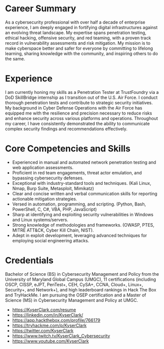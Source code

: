 # Career Summary

As a cybersecurity professional with over half a decade of enterprise experience, I am deeply engaged in fortifying digital infrastructures against an evolving threat landscape. My expertise spans penetration testing, ethical hacking, offensive security, and red teaming, with a proven track record in vulnerability assessments and risk mitigation. My mission is to make cyberspace better and safer for everyone by committing to lifelong learning, sharing knowledge with the community, and inspiring others to do the same. 

# Experience  
  
I am currently honing my skills as a Penetration Tester at TrustFoundry via a DoD SkillBridge internship as I transition out of the U.S. Air Force. I conduct thorough penetration tests and contribute to strategic security initiatives. My background in Cyber Defense Operations with the Air Force has equipped me with the resilience and precision necessary to reduce risks and enhance security across various platforms and operations. Throughout my career, I have consistently demonstrated the ability to communicate complex security findings and recommendations effectively.

# Core Competencies and Skills  
  
* Experienced in manual and automated network penetration testing and web application assessments.
* Proficient in red team engagements, threat actor emulation, and bypassing cybersecurity defenses.
* Exceptional with industry-standard tools and techniques. (Kali Linux, Nmap, Burp Suite, Metasploit, Mimikatz)
* Clear and concise written and verbal communication skills for reporting actionable mitigation strategies.
* Versed in automation, programming, and scripting. (Python, Bash, PowerShell, C, C#, VBA, PHP, JavaScript)
* Sharp at identifying and exploiting security vulnerabilities in Windows and Linux systems/servers.
* Strong knowledge of methodologies and frameworks. (OWASP, PTES, MITRE ATT&CK, Cyber Kill Chain, NIST).
* Adept in exploit development, leveraging advanced techniques for employing social engineering attacks.

# Credentials  
  
Bachelor of Science (BS) in Cybersecurity Management and Policy from the University of Maryland Global Campus (UMGC), 11 certifications (including OSCP, CISSP, eJPT, PenTest+, CEH, CySA+, CCNA, Cloud+, Linux+, Security+, and Network+), and high leaderboard rankings in Hack The Box and TryHackMe. I am pursuing the OSEP certification and a Master of Science (MS) in Cybersecurity Management and Policy at UMGC.  
  
* https://KyserClark.com/resume
* https://linkedin.com/in/KyserClark/
* https://app.hackthebox.com/profile/766179
* https://tryhackme.com/p/KyserClark
* https://twitter.com/KyserClark
* https://www.twitch.tv/KyserClark_Cybersecurity
* https://www.youtube.com/KyserClark

<!---
KyserClark/KyserClark is a ✨ special ✨ repository because its `README.md` (this file) appears on your GitHub profile.
You can click the Preview link to take a look at your changes.
--->
